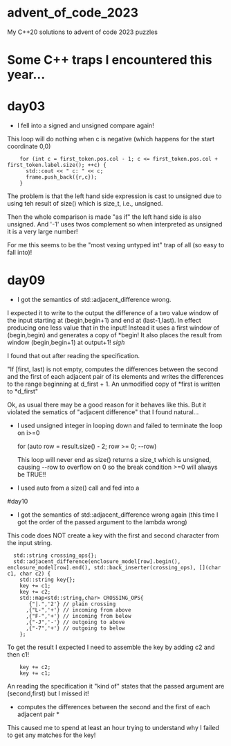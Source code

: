 # advent_of_code_2023
My C++20 solutions to advent of code 2023 puzzles

# Some C++ traps I encountered this year...

# day03

* I fell into a signed and unsigned compare again!

This loop will do nothing when c is negative (which happens for the start coordinate 0,0)

        for (int c = first_token.pos.col - 1; c <= first_token.pos.col + first_token.label.size(); ++c) {
          std::cout << " c: " << c;
          frame.push_back({r,c});
        }

The problem is that the left hand side expression is cast to unsigned due to using teh result of size() which is size_t, i.e., unsigned.

Then the whole comparison is made "as if" the left hand side is also unsigned. And '-1' uses twos complement so when interpreted as unsigned it is a very large number!

For me this seems to be the "most vexing untyped int" trap of all (so easy to fall into)!

# day09

* I got the semantics of std::adjacent_difference wrong.

I expected it to write to the output the difference of a two value window of the input starting at (begin,begin+1) and end at (last-1,last).
In effect producing one less value that in the input!
Instead it uses a first window of (begin,begin) and generates a copy of *begin! It also places the result from window (begin,begin+1) at output+1! *sigh*

I found that out after reading the specification.

"If [first, last) is not empty, computes the differences between the second and the first of each adjacent pair of its elements and writes the differences to the range beginning at d_first + 1. An unmodified copy of *first is written to *d_first"

Ok, as usual there may be a good reason for it behaves like this. But it violated the sematics of "adjacent difference" that I found natural...

* I used unsigned integer in looping down and failed to terminate the loop on i>=0

    for (auto row = result.size() - 2; row >= 0; --row)

    This loop will never end as size() returns a size_t which is unsigned, causing --row to overflow on 0 so the break condition >=0 will always be TRUE!!
* I used auto from a size() call and fed into a 

#day10

* I got the semantics of std::adjacent_difference wrong again (this time I got the order of the passed argument to the lambda wrong)

This code does NOT create a key with the first and second character from the input string.

      std::string crossing_ops{};
      std::adjacent_difference(enclosure_model[row].begin(), enclosure_model[row].end(), std::back_inserter(crossing_ops), [](char c1, char c2) {
        std::string key{};
        key += c1;
        key += c2;
        std::map<std::string,char> CROSSING_OPS{
           {"|.",'2'} // plain crossing
          ,{"L-",'+'} // incoming from above
          ,{"F-",'+'} // incoming from below
          ,{"-J",'-'} // outgoing to above
          ,{"-7",'+'} // outgoing to below
        };

To get the result I expected I need to assemble the key by adding c2 and then c1!

        key += c2;
        key += c1;

An reading the specification it "kind of" states that the passed argument are (second,first) but I missed it!

* computes the differences between the second and the first of each adjacent pair *

This caused me to spend at least an hour trying to understand why I failed to get any matches for the key!
